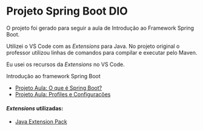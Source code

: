 # Projeto Spring Boot DIO



O projeto foi gerado para seguir a aula de Introdução ao Framework Spring Boot.

Utilizei o VS Code com as *Extensions* para Java. No projeto original o professor utilizou linhas de comandos para compilar e executar pelo Maven. 

Eu usei os recursos da *Extensions*  no VS Code.



Introdução ao framework Spring Boot 

- [Projeto Aula: O que é Spring Boot?]()
- [Projeto Aula: Profiles e Configurações]()



#### *Extensions* utilizadas:

- [Java Extension Pack](https://marketplace.visualstudio.com/items?itemName=vscjava.vscode-java-pack)

**<!--Ps.: Não instalei o Maven.-->**

